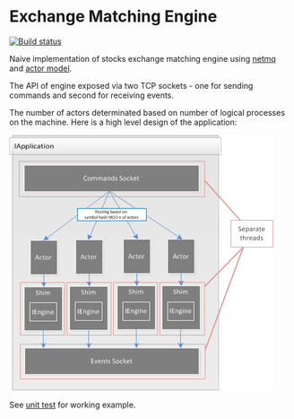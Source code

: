 # Exchange Matching Engine

[![Build status](https://ci.appveyor.com/api/projects/status/mojrg54k455hkks5/branch/master?svg=true)](https://ci.appveyor.com/project/jenyayel/exchangematchingengine/branch/master)

Naive implementation of stocks exchange matching engine using [netmq](https://github.com/zeromq/netmq) and [actor model](http://en.wikipedia.org/wiki/Actor_model).

The API of engine exposed via two TCP sockets - one for sending commands and second for receiving events. 

The number of actors determinated based on number of logical processes on the machine. Here is a high level design of the application:

![High Level Design](https://raw.githubusercontent.com/jenyayel/ExchangeMatchingEngine/master/_docs/High%20Level%20Design.png "High Level Design")

See [unit test](https://github.com/jenyayel/ExchangeMatchingEngine/blob/master/EME.Tests/Application/AcceptanceTests.cs) for working example.
